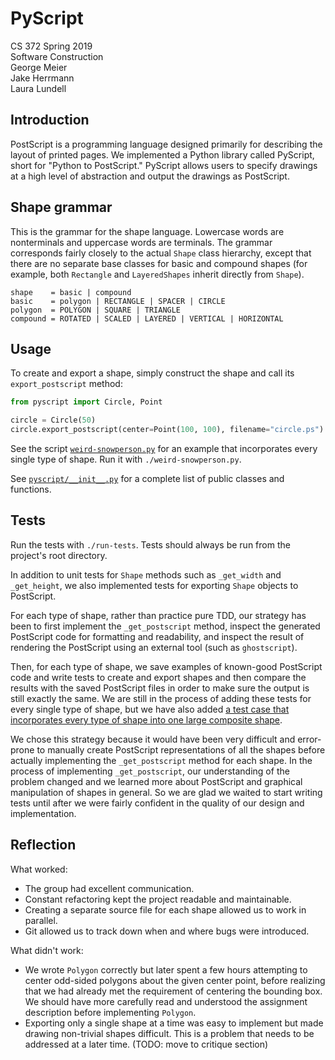 # PyScript

CS 372 Spring 2019\
Software Construction\
George Meier\
Jake Herrmann\
Laura Lundell

## Introduction

PostScript is a programming language designed primarily for describing the
layout of printed pages. We implemented a Python library called PyScript, short
for "Python to PostScript." PyScript allows users to specify drawings at a high
level of abstraction and output the drawings as PostScript.

## Shape grammar

This is the grammar for the shape language. Lowercase words are nonterminals
and uppercase words are terminals. The grammar corresponds fairly closely to
the actual `Shape` class hierarchy, except that there are no separate base
classes for basic and compound shapes (for example, both `Rectangle` and
`LayeredShapes` inherit directly from `Shape`).

```
shape    = basic | compound
basic    = polygon | RECTANGLE | SPACER | CIRCLE
polygon  = POLYGON | SQUARE | TRIANGLE
compound = ROTATED | SCALED | LAYERED | VERTICAL | HORIZONTAL
```

## Usage

To create and export a shape, simply construct the shape and call its
`export_postscript` method:

```python
from pyscript import Circle, Point

circle = Circle(50)
circle.export_postscript(center=Point(100, 100), filename="circle.ps")
```

See the script [`weird-snowperson.py`](weird-snowperson.py) for an example that
incorporates every single type of shape. Run it with `./weird-snowperson.py`.

See [`pyscript/__init__.py`](pyscript/__init__.py) for a complete list of
public classes and functions.

## Tests

Run the tests with `./run-tests`. Tests should always be run from the project's
root directory.

In addition to unit tests for `Shape` methods such as `_get_width` and
`_get_height`, we also implemented tests for exporting `Shape` objects to
PostScript.

For each type of shape, rather than practice pure TDD, our strategy has been to
first implement the `_get_postscript` method, inspect the generated PostScript
code for formatting and readability, and inspect the result of rendering the
PostScript using an external tool (such as `ghostscript`).

Then, for each type of shape, we save examples of known-good PostScript code
and write tests to create and export shapes and then compare the results with
the saved PostScript files in order to make sure the output is still exactly
the same. We are still in the process of adding these tests for every single
type of shape, but we have also added [a test case that incorporates every type
of shape into one large composite shape](tests/test_all_shapes.py).

We chose this strategy because it would have been very difficult and
error-prone to manually create PostScript representations of all the shapes
before actually implementing the `_get_postscript` method for each shape. In
the process of implementing `_get_postscript`, our understanding of the problem
changed and we learned more about PostScript and graphical manipulation of
shapes in general. So we are glad we waited to start writing tests until after
we were fairly confident in the quality of our design and implementation.

## Reflection

What worked:

- The group had excellent communication.
- Constant refactoring kept the project readable and maintainable.
- Creating a separate source file for each shape allowed us to work in
  parallel.
- Git allowed us to track down when and where bugs were introduced.

What didn't work:

- We wrote `Polygon` correctly but later spent a few hours attempting to center
  odd-sided polygons about the given center point, before realizing that we had
  already met the requirement of centering the bounding box. We should have
  more carefully read and understood the assignment description before
  implementing `Polygon`.
- Exporting only a single shape at a time was easy to implement but made
  drawing non-trivial shapes difficult. This is a problem that needs to be
  addressed at a later time. (TODO: move to critique section)
